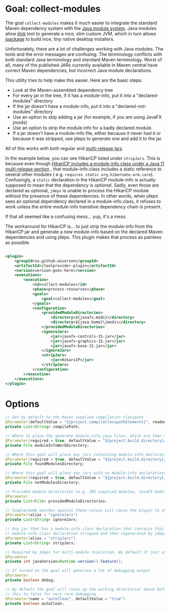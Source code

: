 # Goal: collect-modules

The goal `collect-modules` makes it much easier to integrate the standard Maven dependency system with the
[Java module system](https://www.baeldung.com/java-9-modularity). Java modules allow
[jlink](https://docs.oracle.com/en/java/javase/15/docs/specs/man/jlink.html) tool to generate a nice, slim custom JVM,
which in turn allows [jpackage](https://docs.oracle.com/en/java/javase/15/docs/specs/man/jpackage.html)
to build nice, tiny native desktop installers.

Unfortunately, there are a lot of challenges working with Java modules. The tools and the error messages are confusing.
The terminology conflicts with both standard Java terminology and standard Maven terminology. Worst of all, many of the
published JARs currently available in Maven central have correct Maven dependencies, but incorrect Java module
declarations.

This utility tries to help make this easier. Here are the basic steps:

- Look at the Maven-assembled dependency tree
- For every jar in the tree, if it has a module-info, put it into a "declared-modules"
  directory
- If the jar doesn't have a module-info, put it into a "declared-not-modules" directory
- Use an option to skip adding a jar (for example, if you are using JavaFX jmods)
- Use an option to strip the module info for a badly declared module.
- If a jar doesn't have a module-info file, either because it never had it or because it was stripped, use jdeps to
  generate one and add it to the jar.

All of this works with both regular and [multi-release jars](https://www.baeldung.com/java-multi-release-jar).

In the example below, you can see HikariCP listed under `stripJars`. This is because even though
[HikariCP includes a module-info.class under a Java 11 multi-release section](https://github.com/brettwooldridge/HikariCP/blob/dev/src/main/java11/module-info.java)
, that module-info.class includes a static reference to several other modules (
e.g. `requires static org.hibernate.orm.core`). Confusingly, a `static` declaration in the HikariCP module-info is
actually supposed to mean that the dependency is *optional*. Sadly, even those are declared as optional, `jdeps` is
unable to process the HikariCP module without the presence of these dependencies. In other words, when jdeps sees an
optional dependency declared in a module-info.class, it refuses to work unless the entire module-info transitive
dependency chain is present.

If that all seemed like a confusing mess... yup, it's a mess.

The workaround for HikariCP is... to just strip the module-info from the HikariCP jar and generate a new module-info
based on the declared Maven dependencies and using jdeps. This plugin makes that process as painless as possible.

```xml

<plugin>
    <groupId>io.github.wiverson</groupId>
    <artifactId>jtoolprovider-plugin</artifactId>
    <version>version-goes-here</version>
    <executions>
        <execution>
            <id>collect-modules</id>
            <phase>process-resources</phase>
            <goals>
                <goal>collect-modules</goal>
            </goals>
            <configuration>
                <providedModuleDirectories>
                    <directory>${javafx.mods}</directory>
                    <directory>${java.home}\jmods\</directory>
                </providedModuleDirectories>
                <ignoreJars>
                    <jar>javafx-controls-15.jar</jar>
                    <jar>javafx-graphics-15.jar</jar>
                    <jar>javafx-base-15.jar</jar>
                </ignoreJars>
                <stripJars>
                    <jar>HikariCP</jar>
                </stripJars>
            </configuration>
        </execution>
    </executions>
</plugin>
```

# Options

```java
// Set by default to the Maven supplied compilation classpath
@Parameter(defaultValue = "${project.compileClasspathElements}", readonly = true, required = true)
private List<String> compilePath;

// Where to place the generate module-info.java files, which are then compiled and added to the relevant jar files
@Parameter(required = true, defaultValue = "${project.build.directory}/module-info-work")
private File moduleInfoWorkDirectory;

// Where this goal will place any jars containing module-info declarations found on the classpath
@Parameter(required = true, defaultValue = "${project.build.directory}/declared-modules")
private File foundModulesDirectory;

// Where this goal will place any jars with no module-info declarations found on the classpath
@Parameter(required = true, defaultValue = "${project.build.directory}/declared-not-modules")
private File notModulesDirectory;

// Provided module directories (e.g. JDK supplied modules, JavaFX modules, etc)
@Parameter
private List<File> providedModuleDirectories;

// Simple/dumb matches against these values will cause the plugin to skip this entry on the classpath
@Parameter(alias = "ignoreJars")
private List<String> ignoreJars;

// Any jar that has a module-info.class declaration that contains this string in the name will have the
// module-info.class declaration stripped and then regenerated by jdeps
@Parameter(alias = "stripJars")
private List<String> stripJars;

// Required by jdeps for multi-module resolution. By default it just uses the current JDK version 
@Parameter
private int javaVersion=Runtime.version().feature();

// If turned on the goal will generate a lot of debugging output
@Parameter
private boolean debug;

// By default the goal will clean up the working directories above before execution. Probably only need to set
// this to false for very rare debugging
@Parameter(name = "autoClean", defaultValue = "true")
private boolean autoClean;
```